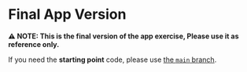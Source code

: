 # Final App Version

**⚠️ NOTE: This is the final version of the app exercise, Please use it as reference only.**

If you need the **starting point** code, please use [the `main` branch](https://github.com/upleveled/front-to-back-codealong).
